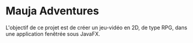 # Mauja Adventures

L'objectif de ce projet est de créer un jeu-vidéo en 2D, de type RPG, dans une application fenêtrée sous JavaFX.
